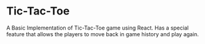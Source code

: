 # Tic-Tac-Toe

A Basic Implementation of Tic-Tac-Toe game using React.
Has a special feature that allows the players to move back in game history and play again.
